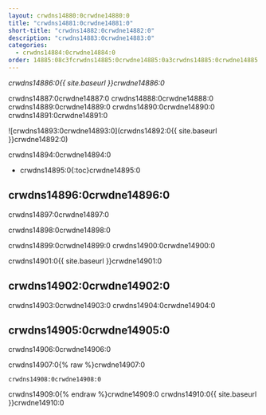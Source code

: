 ```yaml
---
layout: crwdns14880:0crwdne14880:0
title: "crwdns14881:0crwdne14881:0"
short-title: "crwdns14882:0crwdne14882:0"
description: "crwdns14883:0crwdne14883:0"
categories:
  - crwdns14884:0crwdne14884:0
order: 14885:08c3fcrwdns14885:0crwdne14885:0a3crwdns14885:0crwdne14885:08.13crwdns14885:0crwdne14885:073307crwdns14885:0crwdne14885:0
---
```

*crwdns14886:0{{ site.baseurl }}crwdne14886:0*

crwdns14887:0crwdne14887:0 crwdns14888:0crwdne14888:0 crwdns14889:0crwdne14889:0 crwdns14890:0crwdne14890:0 crwdns14891:0crwdne14891:0

![crwdns14893:0crwdne14893:0](crwdns14892:0{{ site.baseurl }}crwdne14892:0)

crwdns14894:0crwdne14894:0

* crwdns14895:0{:toc}crwdne14895:0

## crwdns14896:0crwdne14896:0

crwdns14897:0crwdne14897:0

crwdns14898:0crwdne14898:0

crwdns14899:0crwdne14899:0 crwdns14900:0crwdne14900:0

crwdns14901:0{{ site.baseurl }}crwdne14901:0

## crwdns14902:0crwdne14902:0

crwdns14903:0crwdne14903:0 crwdns14904:0crwdne14904:0

## crwdns14905:0crwdne14905:0

crwdns14906:0crwdne14906:0

crwdns14907:0{% raw %}crwdne14907:0

    crwdns14908:0crwdne14908:0
    

crwdns14909:0{% endraw %}crwdne14909:0 crwdns14910:0{{ site.baseurl }}crwdne14910:0
